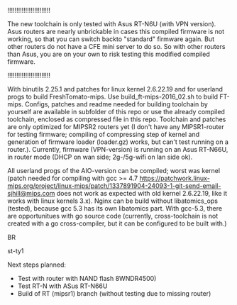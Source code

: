 !!!!!!!!!!!!!!!!!!!!!!!!

The new toolchain is only tested with Asus RT-N6U (with VPN version). Asus routers are nearly unbrickable in cases this compiled firmware is not working, so that you can switch backto "standard" firmware again. But other routers do not have a CFE mini server to do so.
So with other routers than Asus, you are on your own to risk testing this modified compiled firmware.

!!!!!!!!!!!!!!!!!!!!!!!!

With binutils 2.25.1 and patches for linux kernel 2.6.22.19 and for userland progs to build FreshTomato-mips. 
Use build_ft-mips-2016_02.sh to build FT-mips. Configs, patches and readme needed for building toolchain by yourself are available in subfolder of this repo or use the already compiled toolchain, enclosed as compressed file in this repo.
Toolchain and patches are only optimized for MIPSR2 routers yet (I don't have any MIPSR1-router for testing firmware; compiling of compressing step of kernel and generation of firmware loader (loader.gz) works, but can't test running on a router.). 
Currently, firmware (VPN-version) is running on an Asus RT-N66U, in router mode (DHCP on wan side; 2g-/5g-wifi on lan side ok). 

All userland progs of the AIO-version can be compiled; worst was kernel (patch needed for compiling with gcc >= 4.7 https://patchwork.linux-mips.org/project/linux-mips/patch/1337891904-24093-1-git-send-email-sjhill@mips.com does not work as expected with old kernel 2.6.22.19, like it works with linux kernels 3.x).
Nginx can be build without libatomics_ops (tested), because gcc 5.3 has its own libatomics part.
With gcc-5.3, there are opportunitues with go source code (currently, cross-toolchain is not created with a go cross-compiler, but it can be configured to be built with.)

BR

st-ty1

Next steps planned:
- Test with router with NAND flash 8WNDR4500)
- Test RT-N with ASus RT-N66U
- Build of RT (mipsr1) branch (without testing due to missing router)
